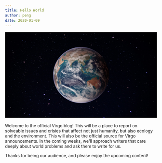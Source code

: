 ```yaml
---
title: Hello World
author: peng
date: 2020-01-09
---
```


![A picture of Earth](./earth.jpg)

Welcome to the official Virgo blog! This will be a place to report on solveable issues and crisies that affect not just humanity, but also ecology and the environment. This will also be the official source for Virgo announcements.  In the coming weeks, we'll approach writers that care deeply about world problems and ask them to write for us.

Thanks for being our audience, and please enjoy the upcoming content!
